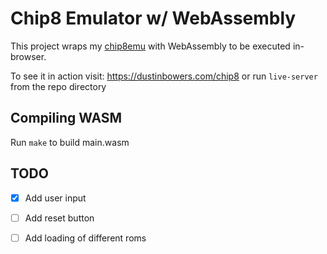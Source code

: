 # Chip8 Emulator w/ WebAssembly

This project wraps my [chip8emu](https://github.com/dustinbowers/chip8emu) with WebAssembly to be executed in-browser.

To see it in action visit: https://dustinbowers.com/chip8 or run `live-server` from the repo directory

## Compiling WASM

Run `make` to build main.wasm

## TODO

* [X] Add user input
* [ ] Add reset button
* [ ] Add loading of different roms

